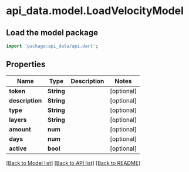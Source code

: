 # api_data.model.LoadVelocityModel

## Load the model package
```dart
import 'package:api_data/api.dart';
```

## Properties
Name | Type | Description | Notes
------------ | ------------- | ------------- | -------------
**token** | **String** |  | [optional] 
**description** | **String** |  | [optional] 
**type** | **String** |  | [optional] 
**layers** | **String** |  | [optional] 
**amount** | **num** |  | [optional] 
**days** | **num** |  | [optional] 
**active** | **bool** |  | [optional] 

[[Back to Model list]](../README.md#documentation-for-models) [[Back to API list]](../README.md#documentation-for-api-endpoints) [[Back to README]](../README.md)



